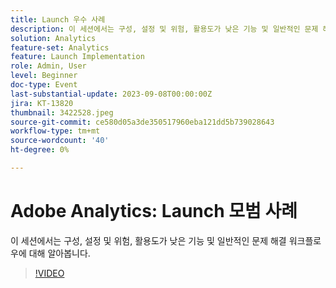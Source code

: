 ```yaml
---
title: Launch 우수 사례
description: 이 세션에서는 구성, 설정 및 위험, 활용도가 낮은 기능 및 일반적인 문제 해결 워크플로우에 대해 알아봅니다.
solution: Analytics
feature-set: Analytics
feature: Launch Implementation
role: Admin, User
level: Beginner
doc-type: Event
last-substantial-update: 2023-09-08T00:00:00Z
jira: KT-13820
thumbnail: 3422528.jpeg
source-git-commit: ce580d05a3de350517960eba121dd5b739028643
workflow-type: tm+mt
source-wordcount: '40'
ht-degree: 0%

---
```



# Adobe Analytics: Launch 모범 사례

이 세션에서는 구성, 설정 및 위험, 활용도가 낮은 기능 및 일반적인 문제 해결 워크플로우에 대해 알아봅니다.

>[!VIDEO](https://video.tv.adobe.com/v/3422528/?learn=on)
